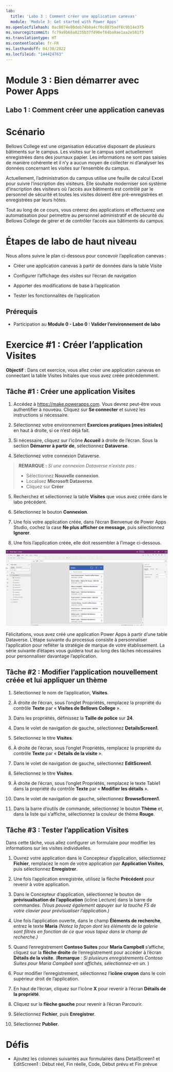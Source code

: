 ```yaml
---
lab:
  title: 'Labo 3 : Comment créer une application canevas'
  module: 'Module 3: Get started with Power Apps'
ms.openlocfilehash: 0ac0874e80deb74b8a4cf0c8075adf6c9b14e375
ms.sourcegitcommit: fc79a9b68a8235b37fd90ef84ba8ae1aa2e581f5
ms.translationtype: HT
ms.contentlocale: fr-FR
ms.lasthandoff: 04/30/2022
ms.locfileid: "144424763"
---
```

# <a name="module-3-get-started-with-power-apps"></a>Module 3 : Bien démarrer avec Power Apps
## <a name="lab-1-how-to-build-a-canvas-app"></a>Labo 1 : Comment créer une application canevas

# <a name="scenario"></a>Scénario

Bellows College est une organisation éducative disposant de plusieurs bâtiments sur le campus. Les visites sur le campus sont actuellement enregistrées dans des journaux papier. Les informations ne sont pas saisies de manière cohérente et il n’y a aucun moyen de collecter ni d’analyser les données concernant les visites sur l’ensemble du campus.

Actuellement, l’administration du campus utilise une feuille de calcul Excel pour suivre l’inscription des visiteurs. Elle souhaite moderniser son système d’inscription des visiteurs où l’accès aux bâtiments est contrôlé par le personnel de sécurité et toutes les visites doivent être pré-enregistrées et enregistrées par leurs hôtes.

Tout au long de ce cours, vous créerez des applications et effectuerez une automatisation pour permettre au personnel administratif et de sécurité du Bellows College de gérer et de contrôler l’accès aux bâtiments du campus.

# <a name="high-level-lab-steps"></a>Étapes de labo de haut niveau

Nous allons suivre le plan ci-dessous pour concevoir l’application canevas :

-   Créer une application canevas à partir de données dans la table Visite

-   Configurer l’affichage des visites sur l’écran de navigation

-   Apporter des modifications de base à l’application

-   Tester les fonctionnalités de l’application

## <a name="prerequisites"></a>Prérequis

-   Participation au **Module 0 - Labo 0 : Valider l’environnement de labo**

# <a name="exercise-1-create-visits-app"></a>Exercice \#1 : Créer l’application Visites

**Objectif** : Dans cet exercice, vous allez créer une application canevas en connectant la table Visites Initiales que vous avez créée précédemment.

## <a name="task-1-create-a-visits-app"></a>Tâche \#1 : Créer une application Visites

1.  Accédez à <https://make.powerapps.com>. Vous devrez peut-être vous authentifier à nouveau. Cliquez sur **Se connecter** et suivez les instructions si nécessaire.

2.  Sélectionnez votre environnement **Exercices pratiques [mes initiales]** en haut à droite, si ce n’est déjà fait.

3.  Si nécessaire, cliquez sur l’icône **Accueil** à droite de l’écran. Sous la section **Démarrer à partir de**, sélectionnez **Dataverse**.

4.  Sélectionnez votre connexion Dataverse. 

>   **REMARQUE :** *Si une connexion Dataverse n’existe pas :*
>   -   Sélectionnez **Nouvelle connexion**.
>   -   Localisez **Microsoft Dataverse**.
>   -   Cliquez sur **Créer**

5.  Recherchez et sélectionnez la table **Visites** que vous avez créée dans le labo précédent.

6.  Sélectionnez le bouton **Connexion**.

7.  Une fois votre application créée, dans l’écran Bienvenue de Power Apps Studio, cochez la case **Ne plus afficher ce message**, puis sélectionnez **Ignorer**.

8.  Une fois l’application créée, elle doit ressembler à l’image ci-dessous.

![Application canevas créée à partir des données Visite.](media/2-canvas-app-from-data.png)

Félicitations, vous avez créé une application Power Apps à partir d’une table Dataverse. L’étape suivante du processus consiste à personnaliser l’application pour refléter la stratégie de marque de votre établissement. La série suivante d’étapes vous guidera tout au long des tâches nécessaires pour personnaliser davantage l’application.

## <a name="task-2-modify-and-theme-the-newly-created-app"></a>Tâche \#2 : Modifier l’application nouvellement créée et lui appliquer un thème

1.  Sélectionnez le nom de l’application, **Visites**.

3.  À droite de l’écran, sous l’onglet Propriétés, remplacez la propriété du contrôle  **Texte** par « **Visites de Bellows College** ».

4. Dans les propriétés, définissez la **Taille de police** sur **24**.

4.  Dans le volet de navigation de gauche, sélectionnez **DetailsScreen1**.

5.  Sélectionnez le titre **Visites**.

6.  À droite de l’écran, sous l’onglet Propriétés, remplacez la propriété du contrôle  **Texte** par « **Détails de la visite** ».

7.  Dans le volet de navigation de gauche, sélectionnez **EditScreen1**.

8.  Sélectionnez le titre **Visites**.

9.  À droite de l’écran, sous l’onglet Propriétés, remplacez le texte Table1 dans la propriété du contrôle  **Texte** par « **Modifier les détails** ».

10. Dans le volet de navigation de gauche, sélectionnez **BrowseScreen1**.

11. Dans la barre d’outils de commande, sélectionnez le bouton **Thème** et, dans la liste qui s’affiche, sélectionnez la couleur de thème **Rouge**.

## <a name="task-3-test-your-visits-app"></a>Tâche \#3 : Tester l’application Visites

Dans cette tâche, vous allez configurer un formulaire pour modifier les informations sur les visites individuelles.

1.  Ouvrez votre application dans le Concepteur d’application, sélectionnez **Fichier**, remplacez le nom de votre application par **Application Visites**, puis sélectionnez **Enregistrer**.

2.  Une fois l’application enregistrée, utilisez la flèche **Précédent** pour revenir à votre application.

3.  Dans le Concepteur d’application, sélectionnez le bouton de **prévisualisation de l’application** (icône Lecture) dans la barre de commandes. *(Vous pouvez également appuyer sur la touche F5 de votre clavier pour prévisualiser l’application.)*

4.  Une fois l’application ouverte, dans le champ **Éléments de recherche**, entrez le texte **Maria**
     *(Notez la façon dont les éléments de la galerie sont filtrés en fonction de ce que vous tapez dans le champ de recherche.)*

5.  Quand l’enregistrement **Contoso Suites** pour **Maria Campbell** s’affiche, cliquez sur la **flèche droite** de l’enregistrement pour accéder à l’écran **Détails de la visite**. (**Remarque** : *Si plusieurs enregistrements Contoso Suites pour Maria Campbell sont affichés, sélectionnez-en un.* )

6.  Pour modifier l’enregistrement, sélectionnez l’**icône crayon** dans le coin supérieur droit de l’application.

7.  En haut de l’écran, cliquez sur l’icône **X** pour revenir à l’écran **Détails de la propriété**.

8.  Cliquez sur la **flèche gauche** pour revenir à l’écran Parcourir.

9. Sélectionnez **Fichier**, puis **Enregistrer**.

10. Sélectionnez **Publier**.

# <a name="challenges"></a>Défis

-   Ajoutez les colonnes suivantes aux formulaires dans DetailScreen1 et EditScreen1 : Début réel, Fin réelle, Code, Début prévu et Fin prévue

